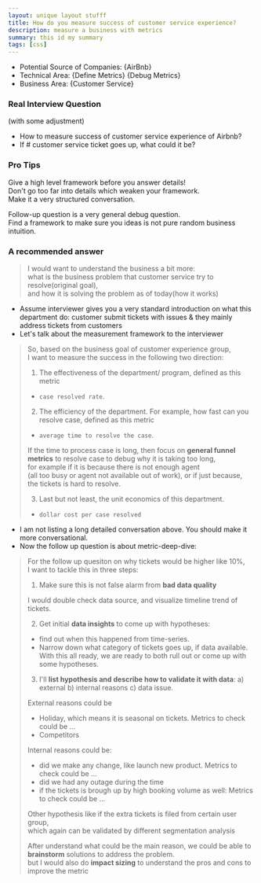 ```yaml
---
layout: unique layout stufff
title: How do you measure success of customer service experience?
description: measure a business with metrics
summary: this id my summary
tags: [css]
---
```

* Potential Source of Companies: {AirBnb}
* Technical Area: {Define Metrics} {Debug Metrics}
* Business Area: {Customer Service}
### Real Interview Question
(with some adjustment)

* How to measure success of customer service experience of Airbnb?
* If # customer service ticket goes up, what could it be?

### Pro Tips

Give a high level framework before you answer details!  
Don't go too far into details which weaken your framework.  
Make it a very structured conversation.

Follow-up question is a very general debug question.  
Find a framework to make sure you ideas is not pure random business intuition.

###  A recommended answer

> I would want to understand the business a bit more:  
what is the business problem that customer service try to resolve(original goal),  
and how it is solving the problem as of today(how it works)

* Assume interviewer gives you a very standard introduction on what this department do: customer submit tickets with issues & they mainly address tickets from customers
* Let's talk about the measurement framework to the interviewer

> So, based on the business goal of customer experience group,  
> I want to measure the success in the following two direction:
> 1. The effectiveness of the department/ program, defined as this metric
> * `case resolved rate`.
> 2. The efficiency of the department. For example, how fast can you resolve case, defined as this metric
> * `average time to resolve the case`.
>
> If the time to process case is long, then focus on **general funnel metrics** to resolve case to debug why it is taking too long,  
> for example if it is because there is not enough agent  
> (all too busy or agent not available out of work), or if just because,  
> the tickets is hard to resolve.
>
> 3.  Last but not least, the unit economics of this department.
> * `dollar cost per case resolved`

* I am not listing a long detailed conversation above. You should make it more conversational.
* Now the follow up question is about metric-deep-dive:

> For the follow up quesiton on why tickets would be higher like 10%,  
> I want to tackle this in three steps:
>
> 1. Make sure this is not false alarm from **bad data quality**
>
> I would double check data source, and visualize timeline trend of tickets.
>
> 2. Get initial **data insights** to come up with hypotheses:
>
> * find out when this happened from time-series.
> * Narrow down what category of tickets goes up, if data available.
> With this all ready, we are ready to both rull out or come up with some hypotheses.
>
> 3. I'll **list hypothesis and describe how to validate it with data**:
> a) external
> b) internal reasons
> c) data issue.
>
> External reasons could be
> * Holiday, which means it is seasonal on tickets. Metrics to check could be ...
> * Competitors
>
> Internal reasons could be:
> * did we make any change, like launch new product. Metrics to check could be ...
> * did we had any outage during the time
> * if the tickets is brough up by high booking volume as well: Metrics to check could be ...
>
> Other hypothesis like if the extra tickets is filed from certain user group,  
> which again can be validated by different segmentation analysis
>
> After understand what could be the main reason, we could be able to  
> **brainstorm** solutions to address the problem.  
> but I would also do **impact sizing** to understand the pros and cons to improve the metric